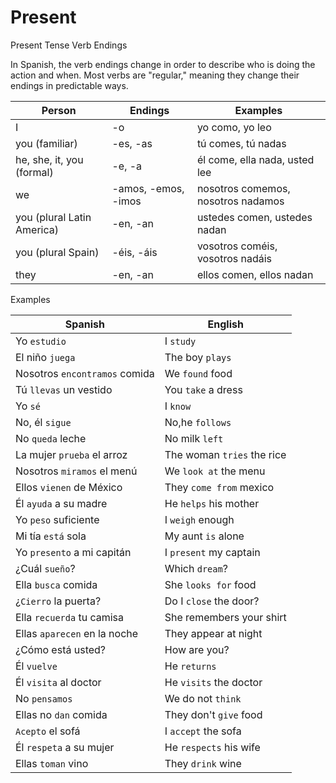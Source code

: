 # Present

Present Tense Verb Endings

In Spanish, the verb endings change in order to describe who is doing the action and when. Most verbs are "regular," meaning they change their endings in predictable ways.

| Person | Endings | Examples |
| ------ | ------- | -------- |
| I	| -o | yo como, yo leo |
| you	(familiar) |	-es, -as |	tú comes, tú nadas |
| he, she, it, you (formal)	|	-e, -a |	él come, ella nada, usted lee |
| we	|	-amos, -emos, -imos |	nosotros comemos, nosotros nadamos |
| you (plural Latin America)	|	-en, -an |	ustedes comen, ustedes nadan |
| you (plural Spain)	|	-éis, -áis |	vosotros coméis, vosotros nadáis |
| they	|	-en, -an |	ellos comen, ellos nadan |


Examples

| Spanish | English |
| ------ | ------- | 
| Yo `estudio` | I `study` |
| El niño `juega` | The boy `plays` |
| Nosotros `encontramos` comida | We `found` food |
| Tú `llevas` un vestido | You `take` a dress |
| Yo `sé` | I `know` |
| No, él `sigue` | No,he `follows` |
| No `queda` leche | No milk `left` |
| La mujer `prueba` el arroz	| The woman `tries` the rice | 
| Nosotros `miramos` el menú |  We `look at` the menu |
| Ellos `vienen` de México | They `come from` mexico |
| Él `ayuda` a su madre | He `helps` his mother |
| Yo `peso` suficiente | I `weigh` enough |
| Mi tía `está` sola | My aunt `is` alone |
| Yo `presento` a mi capitán | I `present` my captain | 
| ¿Cuál `sueño`? | Which `dream`? |
| Ella `busca` comida | She `looks for` food |
| ¿`Cierro` la puerta? | Do I `close` the door? |
| Ella `recuerda` tu camisa | She remembers your shirt | 
| Ellas `aparecen` en la noche | They appear at night |
| ¿Cómo está usted? | How are you? |
| Él `vuelve` | He `returns` |
| Él `visita` al doctor | He `visits` the doctor|
| No `pensamos` | We do not `think` |
| Ellas no `dan` comida | They don't `give` food|
| `Acepto` el sofá | I `accept` the sofa|
| Él `respeta` a su mujer | He `respects` his wife |
| Ellas `toman` vino | They `drink` wine |
